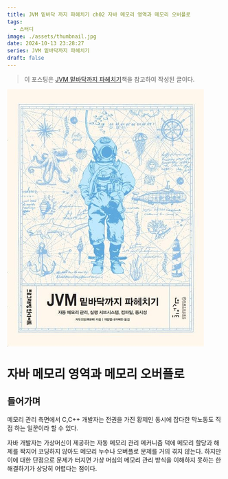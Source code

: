 ```yaml
---
title: JVM 밑바닥 까지 파헤치기 ch02 자바 메모리 영역과 메모리 오버플로
tags:
  - 스터디
image: ./assets/thumbnail.jpg
date: 2024-10-13 23:28:27
series: JVM 밑바닥까지 파헤치기
draft: false
---
```


> 이 포스팅은 [JVM 밑바닥까지 파헤치기](https://ebook.insightbook.co.kr/book/164)책을 참고하여 작성된 글이다.

![썸네일](./assets/thumbnail.jpg)

# 자바 메모리 영역과 메모리 오버플로

## 들어가며

메모리 관리 측면에서 C,C++ 개발자는 전권을 가진 황제인 동시에 잡다한 막노동도 직접 하는 일꾼이라 할 수 있다.

자바 개발자는 가상머신이 제공하는 자동 메모리 관리 메커니즘 덕에 메모리 할당과 해제를 짝지어 코딩하지 않아도 메모리 누수나 오버플로 문제를 거의 겪지 않는다. 하지만 이에 대한 단점으로 문제가 터지면 가상 머심의 메모리 관리 방식을 이해하지 못하는 한 해결하기가 상당히 어렵다는 점이다.

